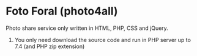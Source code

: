 # Foto Foral (photo4all)

Photo share service only written in HTML, PHP, CSS and jQuery.

1. You only need download the source code and run in PHP server up to 7.4 (and PHP zip extension)
